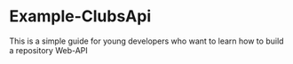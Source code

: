 # Example-ClubsApi
This is a simple guide for young developers who want to learn how to build a repository Web-API
